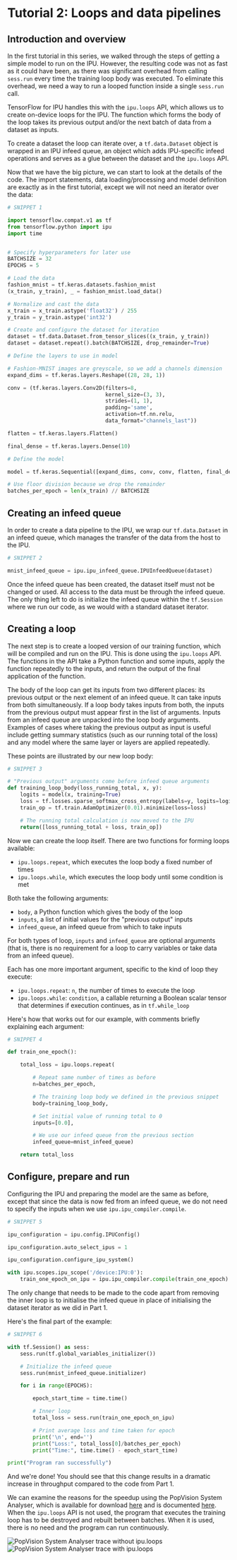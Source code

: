 # Tutorial 2: Loops and data pipelines

## Introduction and overview

In the first tutorial in this series, we walked through the steps of getting a simple model to run on the IPU. However, the resulting code was not as fast as it could have been, as there was significant overhead from calling `sess.run` every time the training loop body was executed. To eliminate this overhead, we need a way to run a looped function inside a single `sess.run` call.

TensorFlow for IPU handles this with the `ipu.loops` API, which allows us to create on-device loops for the IPU. The function which forms the body of the loop takes its previous output and/or the next batch of data from a dataset as inputs. 

To create a dataset the loop can iterate over, a `tf.data.Dataset` object is wrapped in an IPU infeed queue, an object which adds IPU-specific infeed operations and serves as a glue between the dataset and the `ipu.loops` API.

Now that we have the big picture, we can start to look at the details of the code. The import statements, data loading/processing and model definition are exactly as in the first tutorial, except we will not need an iterator over the data:

```python
# SNIPPET 1

import tensorflow.compat.v1 as tf
from tensorflow.python import ipu
import time


# Specify hyperparameters for later use
BATCHSIZE = 32
EPOCHS = 5

# Load the data
fashion_mnist = tf.keras.datasets.fashion_mnist
(x_train, y_train), _ = fashion_mnist.load_data()

# Normalize and cast the data
x_train = x_train.astype('float32') / 255
y_train = y_train.astype('int32')

# Create and configure the dataset for iteration
dataset = tf.data.Dataset.from_tensor_slices((x_train, y_train))
dataset = dataset.repeat().batch(BATCHSIZE, drop_remainder=True)

# Define the layers to use in model

# Fashion-MNIST images are greyscale, so we add a channels dimension
expand_dims = tf.keras.layers.Reshape((28, 28, 1))

conv = (tf.keras.layers.Conv2D(filters=8,
                               kernel_size=(3, 3),
                               strides=(1, 1),
                               padding='same',
                               activation=tf.nn.relu,
                               data_format="channels_last"))

flatten = tf.keras.layers.Flatten()

final_dense = tf.keras.layers.Dense(10)

# Define the model

model = tf.keras.Sequential([expand_dims, conv, conv, flatten, final_dense])

# Use floor division because we drop the remainder
batches_per_epoch = len(x_train) // BATCHSIZE
```

## Creating an infeed queue

In order to create a data pipeline to the IPU, we wrap our `tf.data.Dataset` in an infeed queue, which manages the transfer of the data from the host to the IPU.

```python
# SNIPPET 2

mnist_infeed_queue = ipu.ipu_infeed_queue.IPUInfeedQueue(dataset)
```

Once the infeed queue has been created, the dataset itself must not be changed or used. All access to the data must be through the infeed queue. The only thing left to do is initialize the infeed queue within the `tf.Session` where we run our code, as we would with a standard dataset iterator.


## Creating a loop

The next step is to create a looped version of our training function, which will be compiled and run on the IPU. This is done using the `ipu.loops` API. The functions in the API take a Python function and some inputs, apply the function repeatedly to the inputs, and return the output of the final application of the function.

The body of the loop can get its inputs from two different places: its previous output or the next element of an infeed queue. It can take inputs from both simultaneously. If a loop body takes inputs from both, the inputs from the previous output must appear first in the list of arguments. Inputs from an infeed queue are unpacked into the loop body arguments. Examples of cases where taking the previous output as input is useful include getting summary statistics (such as our running total of the loss) and any model where the same layer or layers are applied repeatedly.

These points are illustrated by our new loop body:

```python
# SNIPPET 3

# "Previous output" arguments come before infeed queue arguments
def training_loop_body(loss_running_total, x, y):
    logits = model(x, training=True)
    loss = tf.losses.sparse_softmax_cross_entropy(labels=y, logits=logits)
    train_op = tf.train.AdamOptimizer(0.01).minimize(loss=loss)

    # The running total calculation is now moved to the IPU
    return([loss_running_total + loss, train_op])
```



Now we can create the loop itself. There are two functions for forming loops available: 
- `ipu.loops.repeat`, which executes the loop body a fixed number of times
- `ipu.loops.while`, which executes the loop body until some condition is met

Both take the following arguments:

- `body`, a Python function which gives the body of the loop
- `inputs`, a list of initial values for the "previous output" inputs
- `infeed_queue`, an infeed queue from which to take inputs

For both types of loop, `inputs` and `infeed_queue` are optional arguments (that is, there is no requirement for a loop to carry variables or take data from an infeed queue). 

Each has one more important argument, specific to the kind of loop they execute:

- `ipu.loops.repeat`: `n`, the number of times to execute the loop
- `ipu.loops.while`: `condition`, a callable returning a Boolean scalar tensor that determines if execution continues, as in `tf.while_loop`

Here's how that works out for our example, with comments briefly explaining each argument:

```python
# SNIPPET 4

def train_one_epoch():

    total_loss = ipu.loops.repeat(

        # Repeat same number of times as before
        n=batches_per_epoch,

        # The training loop body we defined in the previous snippet
        body=training_loop_body,

        # Set initial value of running total to 0
        inputs=[0.0],

        # We use our infeed queue from the previous section
        infeed_queue=mnist_infeed_queue)

    return total_loss
```  

## Configure, prepare and run

Configuring the IPU and preparing the model are the same as before, except that since the data is now fed from an infeed queue, we do not need to specify the inputs when we use `ipu.ipu_compiler.compile`.


```python
# SNIPPET 5

ipu_configuration = ipu.config.IPUConfig()

ipu_configuration.auto_select_ipus = 1

ipu_configuration.configure_ipu_system()

with ipu.scopes.ipu_scope('/device:IPU:0'):
    train_one_epoch_on_ipu = ipu.ipu_compiler.compile(train_one_epoch)
```

The only change that needs to be made to the code apart from removing the inner loop is to initialise the infeed queue in place of initialising the dataset iterator as we did in Part 1. 

Here's the final part of the example:

```python
# SNIPPET 6

with tf.Session() as sess:
    sess.run(tf.global_variables_initializer())

    # Initialize the infeed queue
    sess.run(mnist_infeed_queue.initializer)

    for i in range(EPOCHS):

        epoch_start_time = time.time()

        # Inner loop
        total_loss = sess.run(train_one_epoch_on_ipu)

        # Print average loss and time taken for epoch
        print('\n', end='')
        print("Loss:", total_loss[0]/batches_per_epoch)
        print("Time:", time.time() - epoch_start_time)

print("Program ran successfully")
```

And we're done! You should see that this change results in a dramatic increase in throughput compared to the code from Part 1.

We can examine the reasons for the speedup using the PopVision System Analyser, which is available for download [here](https://downloads.graphcore.ai/) and is documented [here](https://docs.graphcore.ai/projects/graphcore-popvision-user-guide/en/latest/system/system.html). When the `ipu.loops` API is not used, the program that executes the training loop has to be destroyed and rebuilt between batches. When it is used, there is no need and the program can run continuously.

![PopVision System Analyser trace without `ipu.loops`](system_trace_without_ipu_loops.png)
![PopVision System Analyser trace with `ipu.loops`](system_trace_with_ipu_loops.png)


